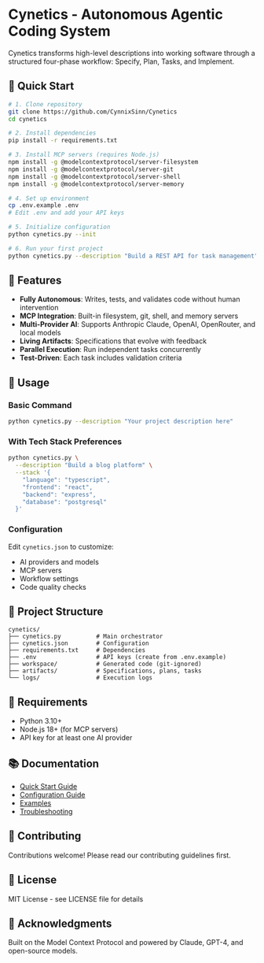# Cynetics - Autonomous Agentic Coding System

Cynetics transforms high-level descriptions into working software through a structured four-phase workflow: Specify, Plan, Tasks, and Implement.

## 🚀 Quick Start

```bash
# 1. Clone repository
git clone https://github.com/CynnixSinn/Cynetics
cd cynetics

# 2. Install dependencies
pip install -r requirements.txt

# 3. Install MCP servers (requires Node.js)
npm install -g @modelcontextprotocol/server-filesystem
npm install -g @modelcontextprotocol/server-git
npm install -g @modelcontextprotocol/server-shell
npm install -g @modelcontextprotocol/server-memory

# 4. Set up environment
cp .env.example .env
# Edit .env and add your API keys

# 5. Initialize configuration
python cynetics.py --init

# 6. Run your first project
python cynetics.py --description "Build a REST API for task management" --stack '{"language": "python", "framework": "fastapi"}'
```

## 📖 Features

- **Fully Autonomous**: Writes, tests, and validates code without human intervention
- **MCP Integration**: Built-in filesystem, git, shell, and memory servers
- **Multi-Provider AI**: Supports Anthropic Claude, OpenAI, OpenRouter, and local models
- **Living Artifacts**: Specifications that evolve with feedback
- **Parallel Execution**: Run independent tasks concurrently
- **Test-Driven**: Each task includes validation criteria

## 🎯 Usage

### Basic Command

```bash
python cynetics.py --description "Your project description here"
```

### With Tech Stack Preferences

```bash
python cynetics.py \
  --description "Build a blog platform" \
  --stack '{
    "language": "typescript",
    "frontend": "react",
    "backend": "express",
    "database": "postgresql"
  }'
```

### Configuration

Edit `cynetics.json` to customize:
- AI providers and models
- MCP servers
- Workflow settings
- Code quality checks

## 📁 Project Structure

```
cynetics/
├── cynetics.py          # Main orchestrator
├── cynetics.json        # Configuration
├── requirements.txt     # Dependencies
├── .env                 # API keys (create from .env.example)
├── workspace/           # Generated code (git-ignored)
├── artifacts/           # Specifications, plans, tasks
└── logs/                # Execution logs
```

## 🔧 Requirements

- Python 3.10+
- Node.js 18+ (for MCP servers)
- API key for at least one AI provider

## 📚 Documentation

- [Quick Start Guide](docs/quick-start.md)
- [Configuration Guide](docs/configuration.md)
- [Examples](docs/examples.md)
- [Troubleshooting](docs/troubleshooting.md)

## 🤝 Contributing

Contributions welcome! Please read our contributing guidelines first.

## 📄 License

MIT License - see LICENSE file for details

## 🙏 Acknowledgments

Built on the Model Context Protocol and powered by Claude, GPT-4, and open-source models.
